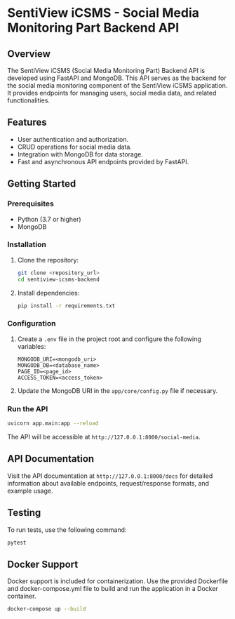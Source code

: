 # SentiView iCSMS - Social Media Monitoring Part Backend API

## Overview

The SentiView iCSMS (Social Media Monitoring Part) Backend API is developed using FastAPI and MongoDB. This API serves as the backend for the social media monitoring component of the SentiView iCSMS application. It provides endpoints for managing users, social media data, and related functionalities.

## Features

- User authentication and authorization.
- CRUD operations for social media data.
- Integration with MongoDB for data storage.
- Fast and asynchronous API endpoints provided by FastAPI.

## Getting Started

### Prerequisites

- Python (3.7 or higher)
- MongoDB

### Installation

1. Clone the repository:

   ```bash
   git clone <repository_url>
   cd sentiview-icsms-backend
   ```

2. Install dependencies:

   ```bash
   pip install -r requirements.txt
   ```

### Configuration

1. Create a `.env` file in the project root and configure the following variables:

   ```dotenv
   MONGODB_URI=<mongodb_uri>
   MONGODB_DB=<database_name>
   PAGE_ID=<page_id>
   ACCESS_TOKEN=<access_token>

   ```

2. Update the MongoDB URI in the `app/core/config.py` file if necessary.

### Run the API

```bash
uvicorn app.main:app --reload
```

The API will be accessible at `http://127.0.0.1:8000/social-media`.

## API Documentation

Visit the API documentation at `http://127.0.0.1:8000/docs` for detailed information about available endpoints, request/response formats, and example usage.

## Testing

To run tests, use the following command:

```bash
pytest
```

## Docker Support

Docker support is included for containerization. Use the provided Dockerfile and docker-compose.yml file to build and run the application in a Docker container.

```bash
docker-compose up --build
```

